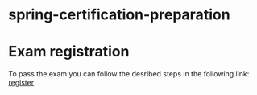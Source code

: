 # spring-certification-preparation

# Exam registration
To pass the exam you can follow the desribed steps in the following link: [register](https://www.vmware.com/learning/certification/spring-pro-develop-exam.html)
